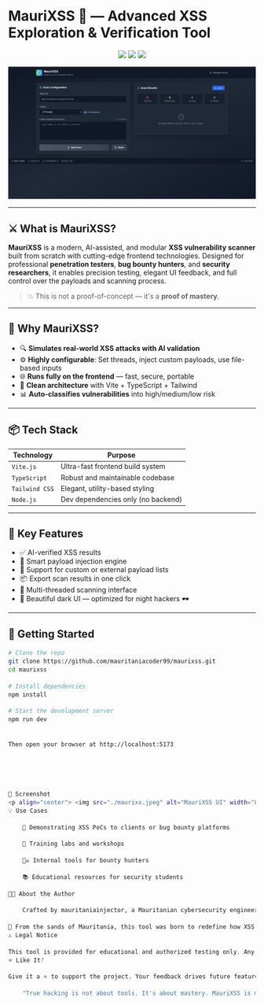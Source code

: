 # MauriXSS 🚀 — Advanced XSS Exploration & Verification Tool

<p align="center">
  <img src="https://img.shields.io/badge/status-active-brightgreen?style=flat-square" />
  <img src="https://img.shields.io/badge/XSS-Automation-blue?style=flat-square" />
  <img src="https://img.shields.io/badge/Made%20in-Mauritania-black?style=flat-square" />
</p>

![MauriXSS Interface Screenshot](./maurixx.jpeg)

---

## ⚔️ What is MauriXSS?

**MauriXSS** is a modern, AI-assisted, and modular **XSS vulnerability scanner** built from scratch with cutting-edge frontend technologies. Designed for professional **penetration testers**, **bug bounty hunters**, and **security researchers**, it enables precision testing, elegant UI feedback, and full control over the payloads and scanning process.

> 💥 This is not a proof-of-concept — it's a **proof of mastery**.

---

## 🧠 Why MauriXSS?

- 🔍 **Simulates real-world XSS attacks with AI validation**
- ⚙️ **Highly configurable**: Set threads, inject custom payloads, use file-based inputs
- 🌐 **Runs fully on the frontend** — fast, secure, portable
- 🧬 **Clean architecture** with Vite + TypeScript + Tailwind
- 📊 **Auto-classifies vulnerabilities** into high/medium/low risk

---

## 📦 Tech Stack

| Technology     | Purpose                              |
|----------------|---------------------------------------|
| `Vite.js`      | Ultra-fast frontend build system      |
| `TypeScript`   | Robust and maintainable codebase      |
| `Tailwind CSS` | Elegant, utility-based styling        |
| `Node.js`      | Dev dependencies only (no backend)    |

---

## 🧪 Key Features

- ✅ AI-verified XSS results
- 🧠 Smart payload injection engine
- 🧩 Support for custom or external payload lists
- 📦 Export scan results in one click
- 🔁 Multi-threaded scanning interface
- 🌙 Beautiful dark UI — optimized for night hackers 🕶️

---

## 🚀 Getting Started

```bash
# Clone the repo
git clone https://github.com/mauritaniacoder99/maurixss.git
cd maurixss

# Install dependencies
npm install

# Start the development server
npm run dev


Then open your browser at http://localhost:5173





📸 Screenshot
<p align="center"> <img src="./maurixx.jpeg" alt="MauriXSS UI" width="80%" /> </p>
💡 Use Cases

    🔐 Demonstrating XSS PoCs to clients or bug bounty platforms

    🧪 Training labs and workshops

    🏴‍☠️ Internal tools for bounty hunters

    📚 Educational resources for security students

👨‍💻 About the Author

    Crafted by mauritaniainjector, a Mauritanian cybersecurity engineer with deep expertise in offensive security, reverse engineering, and bug bounty exploitation.

📍 From the sands of Mauritania, this tool was born to redefine how XSS is demonstrated and validated.
⚠️ Legal Notice

This tool is provided for educational and authorized testing only. Any misuse is strictly prohibited. The developer is not responsible for unethical use or illegal activity.
⭐️ Like It?

Give it a ⭐️ to support the project. Your feedback drives future features and improvements.

    "True hacking is not about tools. It's about mastery. MauriXSS is mastery — in action." – mauritaniainjector






